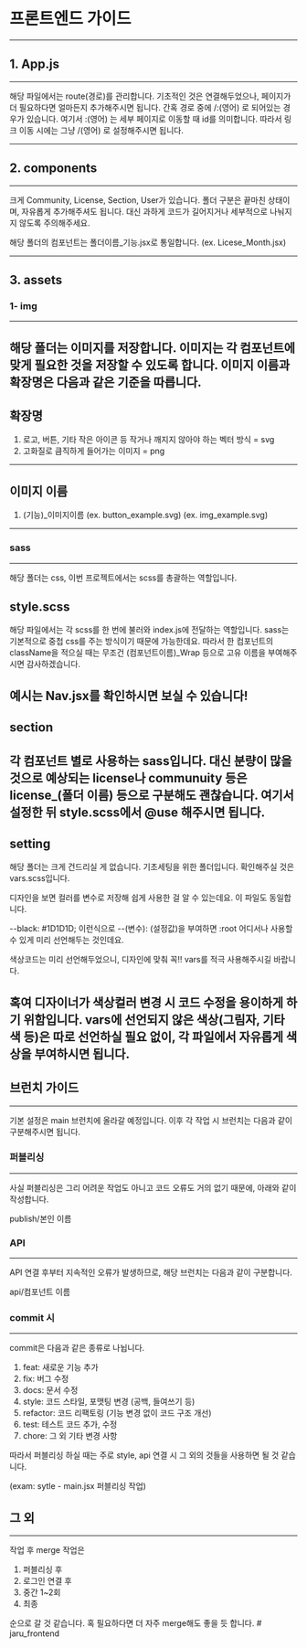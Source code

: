 # 프론트엔드 가이드
--- 

## 1. App.js
--- 

해당 파일에서는 route(경로)를 관리합니다. 기초적인 것은 연결해두었으나, 페이지가 더 필요하다면 얼마든지 추가해주시면 됩니다. 간혹 경로 중에 /:(영어) 로 되어있는 경우가 있습니다. 여기서 :(영어) 는 세부 페이지로 이동할 때 id를 의미합니다. 따라서 링크 이동 시에는 그냥 /(영어) 로 설정해주시면 됩니다.

--- 

## 2. components
--- 

크게 Community, License, Section, User가 있습니다. 폴더 구분은 끝마친 상태이며, 자유롭게 추가해주셔도 됩니다. 대신 과하게 코드가 길어지거나 세부적으로 나눠지지 않도록 주의해주세요. 

해당 폴더의 컴포넌트는 폴더이름_기능.jsx로 통일합니다. (ex. Licese_Month.jsx)

---

## 3. assets
### 1- img 
--- 

해당 폴더는 이미지를 저장합니다. 이미지는 각 컴포넌트에 맞게 필요한 것을 저장할 수 있도록 합니다. 이미지 이름과 확장명은 다음과 같은 기준을 따릅니다.
--- 

<strong>확장명</strong>
--- 

1) 로고, 버튼, 기타 작은 아이콘 등 작거나 깨지지 않아야 하는 벡터 방식 = svg
2) 고화질로 큼직하게 들어가는 이미지 = png
--- 

<strong>이미지 이름</strong>
--- 

1) (기능)_이미지이름
(ex. button_example.svg)
(ex. img_example.svg)
--- 

### sass
--- 

해당 폴더는 css, 이번 프로젝트에서는 scss를 총괄하는 역할입니다. 

<strong>style.scss</strong>
--- 

해당 파일에서는 각 scss를 한 번에 불러와 index.js에 전달하는 역할입니다. sass는 기본적으로 중첩 css를 주는 방식이기 때문에 가능한데요. 따라서 한 컴포넌트의 className을 적으실 때는 무조건 (컴포넌트이름)_Wrap 등으로 고유 이름을 부여해주시면 감사하겠습니다.

예시는 Nav.jsx를 확인하시면 보실 수 있습니다!
--- 

<strong>section</strong>
--- 

각 컴포넌트 별로 사용하는 sass입니다. 대신 분량이 많을 것으로 예상되는 license나 communuity 등은 license_(폴더 이름) 등으로 구분해도 괜찮습니다. 여기서 설정한 뒤 style.scss에서 @use 해주시면 됩니다. 
--- 

<strong>setting</strong>
--- 

해당 폴더는 크게 건드리실 게 없습니다. 기초세팅을 위한 폴더입니다. 확인해주실 것은 vars.scss입니다.

디자인을 보면 컬러를 변수로 저장해 쉽게 사용한 걸 알 수 있는데요. 이 파일도 동일합니다. 

--black: #1D1D1D; 이런식으로 --(변수): (설정값)을 부여하면 :root 어디서나 사용할 수 있게 미리 선언해두는 것인데요.

색상코드는 미리 선언해두었으니, 디자인에 맞춰 꼭!! vars를 적극 사용해주시길 바랍니다. 

혹여 디자이너가 색상컬러 변경 시 코드 수정을 용이하게 하기 위함입니다. vars에 선언되지 않은 색상(그림자, 기타 색 등)은 따로 선언하실 필요 없이, 각 파일에서 자유롭게 색상을 부여하시면 됩니다. 
--- 

## 브런치 가이드
--- 

기본 설정은 main 브런치에 올라갈 예정입니다. 이후 각 작업 시 브런치는 다음과 같이 구분해주시면 됩니다. 

### 퍼블리싱
--- 

사실 퍼블리싱은 그리 어려운 작업도 아니고 코드 오류도 거의 없기 때문에, 아래와 같이 작성합니다.

publish/본인 이름

### API
--- 

API 연결 후부터 지속적인 오류가 발생하므로, 해당 브런치는 다음과 같이 구분합니다. 

api/컴포넌트 이름

### commit 시
--- 
commit은 다음과 같은 종류로 나뉩니다. 

1) feat: 새로운 기능 추가
2) fix: 버그 수정
3) docs: 문서 수정
4) style: 코드 스타일, 포맷팅 변경 (공백, 들여쓰기 등)
4) refactor: 코드 리팩토링 (기능 변경 없이 코드 구조 개선)
6) test: 테스트 코드 추가, 수정
7) chore: 그 외 기타 변경 사항 

따라서 퍼블리싱 하실 때는 주로 style, api 연결 시 그 외의 것들을 사용하면 될 것 같습니다. 

(exam: sytle - main.jsx 퍼블리싱 작업)

## 그 외 
--- 

작업 후 merge 작업은 

1) 퍼블리싱 후 
2) 로그인 연결 후
3) 중간 1~2회
4) 최종

순으로 갈 것 같습니다. 혹 필요하다면 더 자주 merge해도 좋을 듯 합니다. #   j a r u _ f r o n t e n d  
 